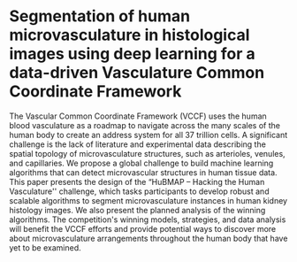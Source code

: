 # Segmentation of human microvasculature in histological images using deep learning for a data-driven Vasculature Common Coordinate Framework
The Vascular Common Coordinate Framework (VCCF) uses the human blood vasculature as a roadmap to navigate across the  many scales of the human body to create an address system for all 37 trillion cells. A significant challenge is the lack of literature and experimental data describing the spatial topology of microvasculature structures, such as arterioles, venules, and capillaries. We propose a global challenge to build machine learning algorithms that can detect microvascular structures in human tissue data. This paper presents the design of the “HuBMAP – Hacking the Human Vasculature'' challenge, which tasks participants to develop robust and scalable algorithms to segment microvasculature instances in human kidney histology images. We also present the planned analysis of the winning algorithms. The competition's winning models, strategies, and data analysis will benefit the VCCF efforts and provide potential ways to discover more about microvasculature arrangements throughout the human body that have yet to be examined. 
